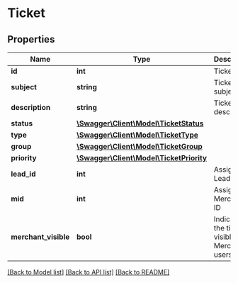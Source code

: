 # Ticket

## Properties
Name | Type | Description | Notes
------------ | ------------- | ------------- | -------------
**id** | **int** | Ticket id | [optional] 
**subject** | **string** | Ticket subject | [optional] 
**description** | **string** | Ticket description | [optional] 
**status** | [**\Swagger\Client\Model\TicketStatus**](TicketStatus.md) |  | [optional] 
**type** | [**\Swagger\Client\Model\TicketType**](TicketType.md) |  | [optional] 
**group** | [**\Swagger\Client\Model\TicketGroup**](TicketGroup.md) |  | [optional] 
**priority** | [**\Swagger\Client\Model\TicketPriority**](TicketPriority.md) |  | [optional] 
**lead_id** | **int** | Assigned Lead ID | [optional] 
**mid** | **int** | Assigned Merchant ID | [optional] 
**merchant_visible** | **bool** | Indicates if the ticket is visible to Merchant users | [optional] 

[[Back to Model list]](../../README.md#documentation-for-models) [[Back to API list]](../../README.md#documentation-for-api-endpoints) [[Back to README]](../../README.md)

